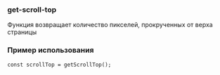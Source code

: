 ### get-scroll-top

Функция возвращает количество пикселей, прокрученных от верха страницы

### Пример использования

```
const scrollTop = getScrollTop();
```
